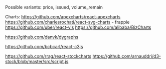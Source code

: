 Possible variants: price, issued, volume_remain

Charts:
https://github.com/apexcharts/react-apexcharts
https://github.com/charlesrochati/react-svg-charts - frappie
https://github.com/uber/react-vis
https://github.com/alibaba/BizCharts

https://github.com/danvk/dygraphs

https://github.com/bcbcarl/react-c3js

https://github.com/rrag/react-stockcharts
https://github.com/arnauddri/d3-stock/blob/master/src/script.js
